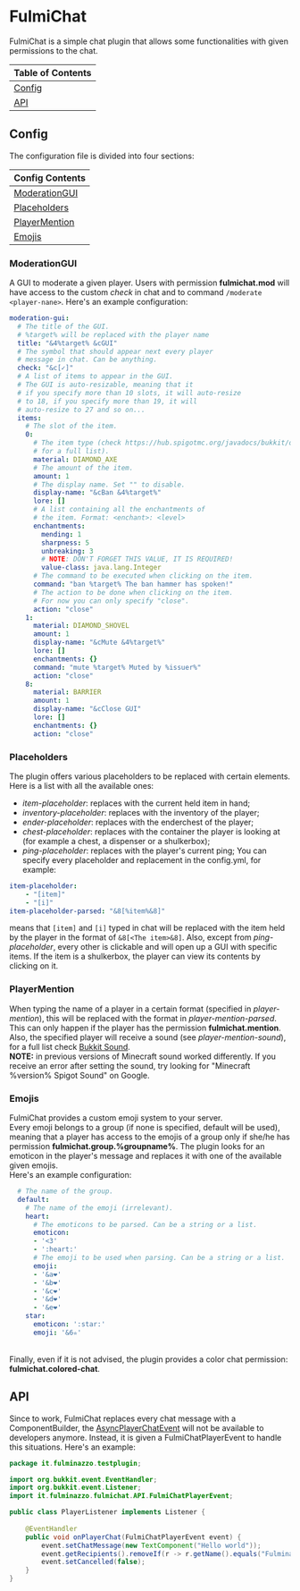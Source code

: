 # FulmiChat
FulmiChat is a simple chat plugin that allows some functionalities with given permissions to the chat.

| Table of Contents |
|-------------------|
| [Config](#Config) |
| [API](#API)       |

## Config
The configuration file is divided into four sections:

| Config Contents                 |
|---------------------------------|
| [ModerationGUI](#ModerationGUI) |
| [Placeholders](#Placeholders)   |
| [PlayerMention](#PlayerMention) |
| [Emojis](#Emojis)               |

### ModerationGUI
A GUI to moderate a given player.
Users with permission <b>fulmichat.mod</b> will have access to the custom <i>check</i> in chat and to command `/moderate <player-nane>`.
Here's an example configuration:
```yaml
moderation-gui:
  # The title of the GUI. 
  # %target% will be replaced with the player name
  title: "&4%target% &cGUI"
  # The symbol that should appear next every player
  # message in chat. Can be anything.
  check: "&c[✓]"
  # A list of items to appear in the GUI.
  # The GUI is auto-resizable, meaning that it
  # if you specify more than 10 slots, it will auto-resize
  # to 18, if you specify more than 19, it will
  # auto-resize to 27 and so on...
  items:
    # The slot of the item.
    0:
      # The item type (check https://hub.spigotmc.org/javadocs/bukkit/org/bukkit/Material.html
      # for a full list).
      material: DIAMOND_AXE
      # The amount of the item.
      amount: 1
      # The display name. Set "" to disable.
      display-name: "&cBan &4%target%"
      lore: []
      # A list containing all the enchantments of
      # the item. Format: <enchant>: <level>
      enchantments:
        mending: 1
        sharpness: 5
        unbreaking: 3
        # NOTE: DON'T FORGET THIS VALUE, IT IS REQUIRED!
        value-class: java.lang.Integer
      # The command to be executed when clicking on the item.
      command: "ban %target% The ban hammer has spoken!"
      # The action to be done when clicking on the item.
      # For now you can only specify "close".
      action: "close"
    1:
      material: DIAMOND_SHOVEL
      amount: 1
      display-name: "&cMute &4%target%"
      lore: []
      enchantments: {}
      command: "mute %target% Muted by %issuer%"
      action: "close"
    8:
      material: BARRIER
      amount: 1
      display-name: "&cClose GUI"
      lore: []
      enchantments: {}
      action: "close"
```

### Placeholders
The plugin offers various placeholders to be replaced with certain elements. Here is a list with all the available ones:
- _item-placeholder_: replaces with the current held item in hand;
- _inventory-placeholder_: replaces with the inventory of the player;
- _ender-placeholder_: replaces with the enderchest of the player;
- _chest-placeholder_: replaces with the container the player is looking at (for example a chest, a dispenser or a shulkerbox);
- _ping-placeholder_: replaces with the player's current ping;
You can specify every placeholder and replacement in the config.yml, for example:
```yaml
item-placeholder:
    - "[item]"
    - "[i]"
item-placeholder-parsed: "&8[%item%&8]"
```
means that ```[item]``` and ```[i]``` typed in chat will be replaced with the item held by the player in the format of ```&8[<The item>&8]```.
Also, except from _ping-placeholder_, every other is clickable and will open up a GUI with specific items. If the item is a shulkerbox, the player can view its contents by clicking on it.

### PlayerMention
When typing the name of a player in a certain format (specified in <i>player-mention</i>), this will be replaced with the format in <i>player-mention-parsed</i>.
This can only happen if the player has the permission <b>fulmichat.mention</b>.
Also, the specified player will receive a sound (see <i>player-mention-sound</i>), for a full list check [Bukkit Sound](https://hub.spigotmc.org/javadocs/bukkit/org/bukkit/Sound.html).
<br><b>NOTE:</b> in previous versions of Minecraft sound worked differently. If you receive an error after setting the sound, try looking for "Minecraft %version% Spigot Sound" on Google.

### Emojis
FulmiChat provides a custom emoji system to your server.<br>
Every emoji belongs to a group (if none is specified, default will be used), meaning that a player has access to the emojis of a group only if she/he has permission <b>fulmichat.group.%groupname%</b>.
The plugin looks for an emoticon in the player's message and replaces it with one of the available given emojis.
<br>Here's an example configuration:
```yaml
  # The name of the group.
  default:
    # The name of the emoji (irrelevant).
    heart:
      # The emoticons to be parsed. Can be a string or a list.
      emoticon: 
      - '<3'
      - ':heart:'
      # The emoji to be used when parsing. Can be a string or a list.
      emoji: 
      - '&a❤'
      - '&b❤'
      - '&c❤'
      - '&d❤'
      - '&e❤'
    star:
      emoticon: ':star:'
      emoji: '&6✮'
```

<br>Finally, even if it is not advised, the plugin provides a color chat permission: <b>fulmichat.colored-chat</b>.

## API
Since to work, FulmiChat replaces every chat message with a ComponentBuilder, the [AsyncPlayerChatEvent](https://hub.spigotmc.org/javadocs/bukkit/org/bukkit/event/player/AsyncPlayerChatEvent.html) will not be available to developers anymore.
Instead, it is given a FulmiChatPlayerEvent to handle this situations. Here's an example:

```java
package it.fulminazzo.testplugin;

import org.bukkit.event.EventHandler;
import org.bukkit.event.Listener;
import it.fulminazzo.fulmichat.API.FulmiChatPlayerEvent;

public class PlayerListener implements Listener {
    
    @EventHandler
    public void onPlayerChat(FulmiChatPlayerEvent event) {
        event.setChatMessage(new TextComponent("Hello world"));
        event.getRecipients().removeIf(r -> r.getName().equals("Fulminazzo"));
        event.setCancelled(false);
    }
}
```